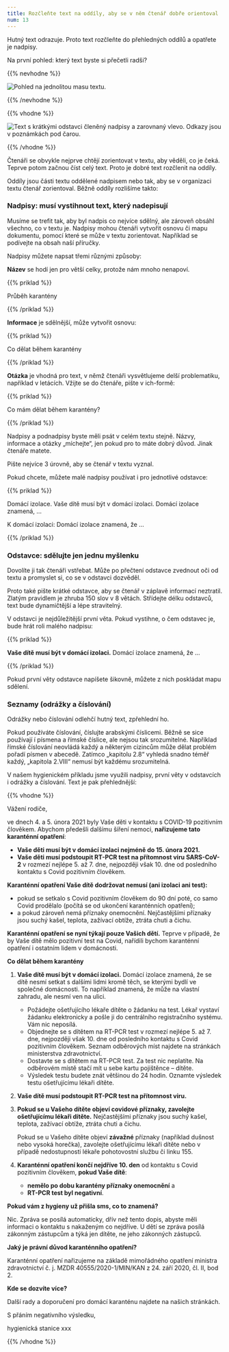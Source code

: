 ```yaml
---
title: Rozčleňte text na oddíly, aby se v něm čtenář dobře orientoval
num: 13
---
```

Hutný text odrazuje. Proto text rozčleňte do přehledných oddílů a opatřete je nadpisy.

Na první pohled: který text byste si přečetli radši?

{{% nevhodne %}}

![Pohled na jednolitou masu textu.](https://www.ochrance.cz/srozumitelne/rozclente_text_na_oddily_aby_se_v_nem_ctenar_dobre_orientoval/masa_textu.png)

{{% /nevhodne %}}

{{% vhodne %}}

![Text s krátkými odstavci členěný nadpisy a zarovnaný vlevo. Odkazy jsou v poznámkách pod čarou.](https://www.ochrance.cz/srozumitelne/rozclente_text_na_oddily_aby_se_v_nem_ctenar_dobre_orientoval/struktura.png)

{{% /vhodne %}}

Čtenáři se obvykle nejprve chtějí zorientovat v textu, aby věděli, co je čeká. Teprve potom začnou číst celý text. Proto je dobré text rozčlenit na oddíly.

Oddíly jsou části textu oddělené nadpisem nebo tak, aby se v organizaci textu čtenář zorientoval. Běžně oddíly rozlišíme takto:

### Nadpisy: musí vystihnout text, který nadepisují

Musíme se trefit tak, aby byl nadpis co nejvíce sdělný, ale zároveň obsáhl všechno, co v textu je. Nadpisy mohou čtenáři vytvořit osnovu či mapu dokumentu, pomocí které se může v textu zorientovat. Například se podívejte na obsah naší příručky.

Nadpisy můžete napsat třemi různými způsoby:

**Název** se hodí jen pro větší celky, protože nám mnoho nenapoví.

{{% priklad %}}

Průběh karantény

{{% /priklad %}}

**Informace** je sdělnější, může vytvořit osnovu:

{{% priklad %}}

Co dělat během karantény

{{% /priklad %}}

**Otázka** je vhodná pro text, v němž čtenáři vysvětlujeme delší problematiku, například v letácích. Vžijte se do čtenáře, pište v ich-formě:

{{% priklad %}}

Co mám dělat během karantény?

{{% /priklad %}}

Nadpisy a podnadpisy byste měli psát v celém textu stejně. Názvy, informace a otázky „míchejte“, jen pokud pro to máte dobrý důvod. Jinak čtenáře matete.

Pište nejvíce 3 úrovně, aby se čtenář v textu vyznal.

Pokud chcete, můžete malé nadpisy používat i pro jednotlivé odstavce:

{{% priklad %}}

Domácí izolace. Vaše dítě musí být v domácí izolaci. Domácí izolace znamená, …

K domácí izolaci: Domácí izolace znamená, že …

{{% /priklad %}}

### Odstavce: sdělujte jen jednu myšlenku

Dovolíte ji tak čtenáři vstřebat. Může po přečtení odstavce zvednout oči od textu a promyslet si, co se v odstavci dozvěděl.

Proto také pište krátké odstavce, aby se čtenář v záplavě informací neztratil. Zlatým pravidlem je zhruba 150 slov v 8 větách. Střídejte délku odstavců, text bude dynamičtější a lépe stravitelný.

V odstavci je nejdůležitější první věta. Pokud vystihne, o čem odstavec je, bude hrát roli malého nadpisu:

{{% priklad %}}

**Vaše dítě musí být v domácí izolaci.** Domácí izolace znamená, že …

{{% /priklad %}}

Pokud první věty odstavce napíšete šikovně, můžete z nich poskládat mapu sdělení.

### Seznamy (odrážky a číslování)

Odrážky nebo číslování odlehčí hutný text, zpřehlední ho.

Pokud používáte číslování, číslujte arabskými číslicemi. Běžně se sice používají í písmena a římské číslice, ale nejsou tak srozumitelné. Například římské číslování neovládá každý a některým cizincům může dělat problém pořadí písmen v abecedě. Zatímco „kapitolu 2.8“ vyhledá snadno téměř každý, „kapitola 2.VIII“ nemusí být každému srozumitelná.

V našem hygienickém příkladu jsme využili nadpisy, první věty v odstavcích i odrážky a číslování. Text je pak přehlednější:

{{% vhodne %}}

Vážení rodiče,

ve dnech 4. a 5. února 2021 byly Vaše děti v kontaktu s COVID-19 pozitivním člověkem. Abychom předešli dalšímu šíření nemoci, **nařizujeme tato karanténní opatření**:

* **Vaše děti musí být v domácí izolaci nejméně do 15. února 2021.**
* **Vaše děti musí podstoupit RT-PCR test na přítomnost viru SARS-CoV-2** v rozmezí nejlépe 5. až 7. dne, nejpozději však 10. dne od posledního kontaktu s Covid pozitivním člověkem.

**Karanténní opatření Vaše dítě dodržovat nemusí (ani izolaci ani test):**

* pokud se setkalo s Covid pozitivním člověkem do 90 dní poté, co samo Covid prodělalo (počítá se od ukončení karanténních opatření);
* a pokud zároveň nemá příznaky onemocnění. Nejčastějšími příznaky jsou suchý kašel, teplota, zažívací obtíže, ztráta chuti a čichu.

**Karanténní opatření se nyní týkají pouze Vašich dětí.** Teprve v případě, že by Vaše dítě mělo pozitivní test na Covid, nařídili bychom karanténní opatření i ostatním lidem v domácnosti.

**Co dělat během karantény**

1. **Vaše dítě musí být v domácí izolaci.** Domácí izolace znamená, že se dítě nesmí setkat s dalšími lidmi kromě těch, se kterými bydlí ve společné domácnosti. To například znamená, že může na vlastní zahradu, ale nesmí ven na ulici.

   * Požádejte ošetřujícího lékaře dítěte o žádanku na test. Lékař vystaví žádanku elektronicky a pošle ji do centrálního registračního systému. Vám nic neposílá.
   * Objednejte se s dítětem na RT-PCR test v rozmezí nejlépe 5. až 7. dne, nejpozději však 10. dne od posledního kontaktu s Covid pozitivním člověkem. Seznam odběrových míst najdete na stránkách ministerstva zdravotnictví.
   * Dostavte se s dítětem na RT-PCR test. Za test nic neplatíte. Na odběrovém místě stačí mít u sebe kartu pojištěnce – dítěte.
   * Výsledek testu budete znát většinou do 24 hodin. Oznamte výsledek testu ošetřujícímu lékaři dítěte.
2. **Vaše dítě musí podstoupit RT-PCR test na přítomnost viru.**
3. **Pokud se u Vašeho dítěte objeví covidové příznaky, zavolejte ošetřujícímu lékaři dítěte.** Nejčastějšími příznaky jsou suchý kašel, teplota, zažívací obtíže, ztráta chuti a čichu.

   Pokud se u Vašeho dítěte objeví **závažné** příznaky (například dušnost nebo vysoká horečka), zavolejte ošetřujícímu lékaři dítěte nebo v případě nedostupnosti lékaře pohotovostní službu či linku 155.
4. **Karanténní opatření končí nejdříve 10. den** od kontaktu s Covid pozitivním člověkem, **pokud Vaše dítě**:

   * **nemělo po dobu karantény příznaky onemocnění** a
   * **RT-PCR test byl negativní**.

**Pokud vám z hygieny už přišla sms, co to znamená?**

Nic. Zpráva se posílá automaticky, dřív než tento dopis, abyste měli informaci o kontaktu s nakaženým co nejdříve. U dětí se zpráva posílá zákonným zástupcům a týká jen dítěte, ne jeho zákonných zástupců.

**Jaký je právní důvod karanténního opatření?**

Karanténní opatření nařizujeme na základě mimořádného opatření ministra zdravotnictví č. j. MZDR 40555/2020-1/MIN/KAN z 24. září 2020, čl. II, bod 2.

**Kde se dozvíte více?**

Další rady a doporučení pro domácí karanténu najdete na našich stránkách.

S přáním negativního výsledku,

hygienická stanice xxx

{{% /vhodne %}}
